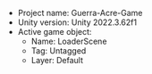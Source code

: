 <!-- UNITY CODE ASSIST INSTRUCTIONS START -->
- Project name: Guerra-Acre-Game
- Unity version: Unity 2022.3.62f1
- Active game object:
  - Name: LoaderScene
  - Tag: Untagged
  - Layer: Default
<!-- UNITY CODE ASSIST INSTRUCTIONS END -->